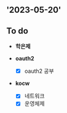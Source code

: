 ## '2023-05-20'

## To do

+ **학은제**

+ **oauth2**
    + [x] oauth2 공부

+ **kocw**
    + [x] 네트워크
    + [x] 운영체제
